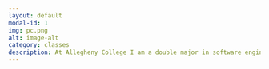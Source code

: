 ```yaml
---
layout: default
modal-id: 1
img: pc.png
alt: image-alt
category: classes
description: At Allegheny College I am a double major in software engineering and business. I have taken many computer science class at allegheny college that use python and sometimes other coding language. The classes have taken included us working in groups on projects. This also included reviewing peoples work in prs. I have also taken some business classes.
---
```


